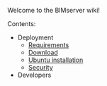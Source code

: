 Welcome to the BIMserver wiki!

Contents:
* Deployment
  * [Requirements](Requirements)
  * [Download](Download)
  * [Ubuntu installation](wiki/Install-on-Ubuntu)
  * [Security](wiki/Security)
* Developers